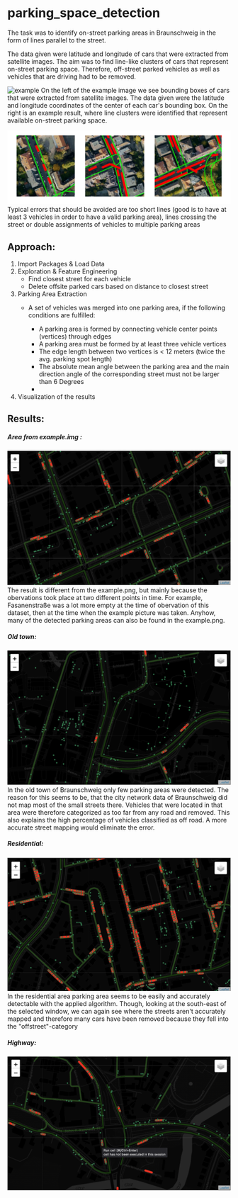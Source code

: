 # parking_space_detection
The task was to identify on-street parking areas in Braunschweig in the form of lines parallel to the street.

The data given were latitude and longitude of cars that were extracted from satellite images. The aim was to find line-like clusters of cars that represent on-street parking space. Therefore, off-street parked vehicles as well as vehicles that are driving had to be removed.

![example](img/example.png)
On the left of the example image we see bounding boxes of cars that were extracted from satellite images. The data given were the latitude and longitude coordinates of the center of each car's bounding box. On the right is an example result, where line clusters were identified that represent available on-street parking space.

![highway](img/errors.png)
Typical errors that should be avoided are too short lines (good is to have at least 3 vehicles in order to have a valid parking area), lines crossing the street or double assignments of vehicles to multiple parking areas
## Approach:
1. Import Packages & Load Data
2. Exploration & Feature Engineering
	* 	Find closest street for each vehicle
	*  Delete offsite parked cars based on distance to closest street
3. Parking Area Extraction
	* 	A set of vehicles was merged into one parking area, if the following conditions are fulfilled:

		* A parking area is formed by connecting vehicle center points (vertices) through edges
		* A parking area must be formed by at least three vehicle vertices
		* The edge length between two vertices is < 12 meters (twice the avg. parking spot length)
		* The absolute mean angle between the parking area and the main direction angle of the corresponding street must not be larger than 6 Degrees
		* 
1. 	Visualization of the results
 
## Results:
##### Area from example.img :
![residential](img/residential.png)
The result is different from the example.png, but mainly because the obervations took place at two different points in time. For example, Fasanenstraße was a lot more empty at the time of obervation of this dataset, then at the time when the example picture was taken. Anyhow, many of the detected parking areas can also be found in the example.png.

##### Old town:
![old_town](img/old_town.png)
In the old town of Braunschweig only few parking areas were detected. The reason for this seems to be, that the city network data of Braunschweig did not map most of the small streets there. Vehicles that were located in that area were therefore categorized as too far from any road and removed. This also explains the high percentage of vehicles classified as off road. A more accurate street mapping would eliminate the error.

##### Residential:
![residential](img/residential_2.png)
In the residential area parking area seems to be easily and accurately detectable with the applied algorithm. Though, looking at the south-east of the selected window, we can again see where the streets aren't accurately mapped and therefore many cars have been removed because they fell into the "offstreet"-category

##### Highway:
![highway](img/highway.png)
